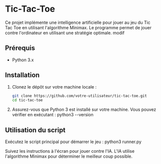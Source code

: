 
# Tic-Tac-Toe
Ce projet implémente une intelligence artificielle pour jouer au jeu du Tic Tac Toe en utilisant l'algorithme Minimax. Le programme permet de jouer contre l'ordinateur en utilisant une stratégie optimale. modif

## Prérequis

- Python 3.x

## Installation

1. Clonez le dépôt sur votre machine locale :

   ```bash
   git clone https://github.com/votre-utilisateur/tic-tac-toe.git
   cd tic-tac-toe
   
2. Assurez-vous que Python 3 est installé sur votre machine. Vous pouvez vérifier en exécutant :
  python3 --version

## Utilisation du script
Exécutez le script principal pour démarrer le jeu :
  python3 runner.py
  


Suivez les instructions à l'écran pour jouer contre l'IA. L'IA utilise l'algorithme Minimax pour déterminer le meilleur coup possible.
